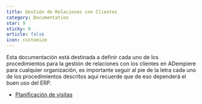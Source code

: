 ```yaml
---
title: Gestión de Relaciones con Clientes
category: Documentation
star: 9
sticky: 9
article: false
icon: customize
---
```


Esta documentación está destinada a definir cada uno de los procedimientos para la gestión de relaciones con los clientes en ADempiere para cualquier organización, es importante seguir al pie de la letra cada uno de los procedimientos descritos aquí recuerde que de eso dependerá el buen uso del ERP.

- [Planificación de visitas](visit-planning)
